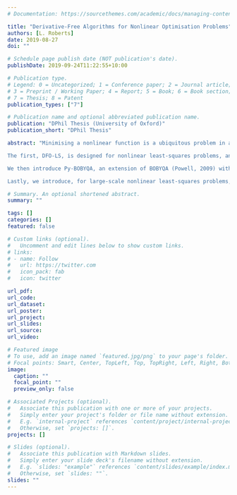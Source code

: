 ```yaml
---
# Documentation: https://sourcethemes.com/academic/docs/managing-content/

title: "Derivative-Free Algorithms for Nonlinear Optimisation Problems"
authors: [L. Roberts]
date: 2019-08-27
doi: ""

# Schedule page publish date (NOT publication's date).
publishDate: 2019-09-24T11:22:55+10:00

# Publication type.
# Legend: 0 = Uncategorized; 1 = Conference paper; 2 = Journal article;
# 3 = Preprint / Working Paper; 4 = Report; 5 = Book; 6 = Book section;
# 7 = Thesis; 8 = Patent
publication_types: ["7"]

# Publication name and optional abbreviated publication name.
publication: "DPhil Thesis (University of Oxford)"
publication_short: "DPhil Thesis"

abstract: "Minimising a nonlinear function is a ubiquitous problem in applications, and standard algorithms need accurate evaluations of the function and its derivatives. However, if the function is black-box, expensive to evaluate, or noisy, it may be impractical or even impossible to obtain accurate derivatives, and we require derivative-free optimisation (DFO). Model-based DFO methods perform well in practice, taking many features from derivative-based methods, but can have lower performance for noisy problems and a high linear algebra cost. In this thesis, we aim to improve the flexibility, robustness and scalability of state-of-the- art methods for model-based DFO by designing, analysing, implementing and comprehensively testing three new algorithms for nonlinear optimisation, with a special focus on nonlinear least-squares problems (such as parameter fitting). \n

The first, DFO-LS, is designed for nonlinear least-squares problems, and is simpler than existing methods, constructing linear residual models with a flexible approach. DFO-LS can benefit from a reduced initialisation cost, and has improved scalability and runtime over existing methods without a performance penalty. DFO-LS also has features for noisy problems, including a novel multiple restarts mechanism, which are low cost in evaluations and linear algebra, giving DFO-LS better performance compared to existing techniques for handling noise. \n

We then introduce Py-BOBYQA, an extension of BOBYQA (Powell, 2009) with a similar multiple restarts mechanism to DFO-LS, amongst other new enhancements. It matches or outperforms BOBYQA and other state-of-the-art solvers on both smooth and noisy problems. We also propose a simple extension of Py-BOBYQA that may enable it to escape local minima and progress towards the global optima. \n

Lastly, we introduce, for large-scale nonlinear least-squares problems, DFBGN, the first model-based DFO method to optimise in low-dimensional subspaces at each iteration. DFBGN has lower linear algebra costs, improved runtime, and hence improved performance on large-scale problems than DFO-LS, as it can perform many more iterations within a reasonable runtime limit. It can also make progress under very small evaluation budgets, with a low runtime cost."

# Summary. An optional shortened abstract.
summary: ""

tags: []
categories: []
featured: false

# Custom links (optional).
#   Uncomment and edit lines below to show custom links.
# links:
# - name: Follow
#   url: https://twitter.com
#   icon_pack: fab
#   icon: twitter

url_pdf:
url_code:
url_dataset:
url_poster:
url_project:
url_slides:
url_source:
url_video:

# Featured image
# To use, add an image named `featured.jpg/png` to your page's folder. 
# Focal points: Smart, Center, TopLeft, Top, TopRight, Left, Right, BottomLeft, Bottom, BottomRight.
image:
  caption: ""
  focal_point: ""
  preview_only: false

# Associated Projects (optional).
#   Associate this publication with one or more of your projects.
#   Simply enter your project's folder or file name without extension.
#   E.g. `internal-project` references `content/project/internal-project/index.md`.
#   Otherwise, set `projects: []`.
projects: []

# Slides (optional).
#   Associate this publication with Markdown slides.
#   Simply enter your slide deck's filename without extension.
#   E.g. `slides: "example"` references `content/slides/example/index.md`.
#   Otherwise, set `slides: ""`.
slides: ""
---
```

